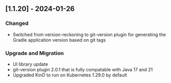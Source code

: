 ## [1.1.20] - 2024-01-26

### Changed
- Switched from version-reckoning to git-version plugin for generating the Gradle application version based on git tags

### Upgrade and Migration
- UI library update
- git-version plugin 2.0.1 that is fully compatable with Java 17 and 21
- Upgraded KinD to run on Kubernetes 1.29.0 by default

